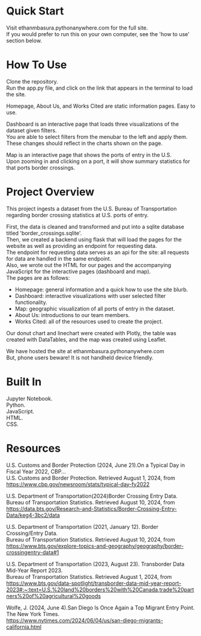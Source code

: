 # Quick Start  
Visit ethanmbasura.pythonanywhere.com for the full site.  
If you would prefer to run this on your own computer, see the 'how to use' section below.  

# How To Use
Clone the repository.  
Run the app.py file, and click on the link that appears in the terminal to load the site.  

Homepage, About Us, and Works Cited are static information pages. Easy to use.  

Dashboard is an interactive page that loads three visualizations of the dataset given filters.  
You are able to select filters from the menubar to the left and apply them.  
These changes should reflect in the charts shown on the page.  

Map is an interactive page that shows the ports of entry in the U.S.  
Upon zooming in and clicking on a port, it will show summary statistics for that ports border crossings.  

# Project Overview  
This project ingests a dataset from the U.S. Bureau of Transportation regarding border crossing statistics at U.S. ports of entry.  

First, the data is cleaned and transformed and put into a sqlite database titled 'border_crossings.sqlite'.  
Then, we created a backend using flask that will load the pages for the website as well as providing an endpoint for requesting data.  
The endpoint for requesting data serves as an api for the site: all requests for data are handled in the same endpoint.  
Also, we wrote out the HTML for our pages and the accompanying JavaScript for the interactive pages (dashboard and map).  
The pages are as follows:
- Homepage: general information and a quick how to use the site blurb.
- Dashboard: interactive visualizations with user selected filter functionality.
- Map: geographic visualization of all ports of entry in the dataset.
- About Us: introductions to our team members.
- Works Cited: all of the resources used to create the project. 

Our donut chart and linechart were created with Plotly, the table was created with DataTables, and the map was created using Leaflet.

We have hosted the site at ethanmbasura.pythonanywhere.com  
But, phone users beware! It is not handheld device friendly.

# Built In  
Jupyter Notebook.  
Python.  
JavaScript.  
HTML.  
CSS.  

# Resources
U.S. Customs and Border Protection (2024, June 21).On a Typical Day in Fiscal Year 2022, CBP...  
U.S. Customs and Border Protection. Retrieved August 1, 2024, from https://www.cbp.gov/newsroom/stats/typical-day-fy2022  

U.S. Department of Transportation(2024)Border Crossing Entry Data.  
Bureau of Transportation Statistics. Retrieved August 10, 2024, from https://data.bts.gov/Research-and-Statistics/Border-Crossing-Entry-Data/keg4-3bc2/data  

U.S. Department of Transportation (2021, January 12). Border Crossing/Entry Data.  
Bureau of Transportation Statistics. Retrieved August 10, 2024, from https://www.bts.gov/explore-topics-and-geography/geography/border-crossingentry-data#1  

U.S. Department of Transportation (2023, August 23). Transborder Data Mid-Year Report 2023.  
Bureau of Transportation Statistics. Retrieved August 1, 2024, from https://www.bts.gov/data-spotlight/transborder-data-mid-year-report-2023#:~:text=U.S.%20land%20borders%20with%20Canada,trade%20partners%20of%20agricultural%20goods  

Wolfe, J. (2024, June 4).San Diego Is Once Again a Top Migrant Entry Point. The New York Times.  
https://www.nytimes.com/2024/06/04/us/san-diego-migrants-california.html  
